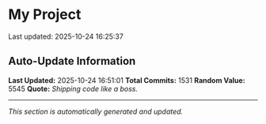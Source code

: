 # My Project


Last updated: 2025-10-24 16:25:37


































































































































































































































































































































































































































































































































































































































































































































































































































































































































































































































































































































































































































































































































































































































































































































































































































































































































































































































































































































































































## Auto-Update Information

**Last Updated:** 2025-10-24 16:51:01
**Total Commits:** 1531
**Random Value:** 5545
**Quote:** _Shipping code like a boss._

---
_This section is automatically generated and updated._